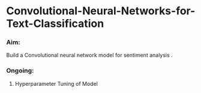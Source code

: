 # Convolutional-Neural-Networks-for-Text-Classification

### Aim:
Build a Convolutional neural network model for sentiment analysis .

### Ongoing:
1. Hyperparameter Tuning of Model
